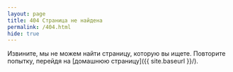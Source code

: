 ```yaml
---
layout: page
title: 404 Страница не найдена
permalink: /404.html
hide: true
---
```


Извините, мы не можем найти страницу, которую вы ищете.
Повторите попытку, перейдя на [домашнюю страницу]({{ site.baseurl }}/).

